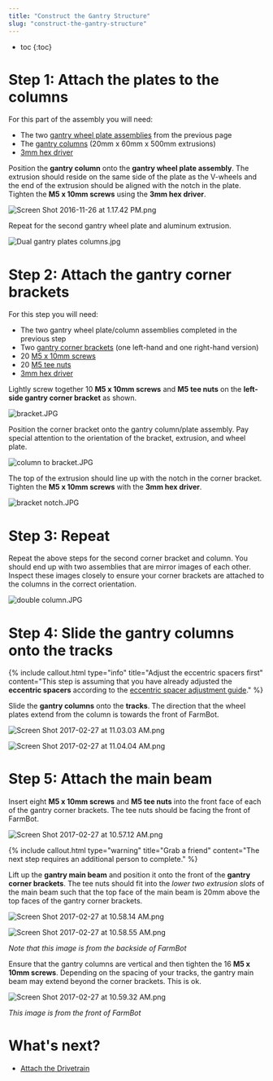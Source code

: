 ```yaml
---
title: "Construct the Gantry Structure"
slug: "construct-the-gantry-structure"
---
```


* toc
{:toc}


# Step 1: Attach the plates to the columns

For this part of the assembly you will need:
* The two [gantry wheel plate assemblies](assemble-the-gantry-wheel-plates.md) from the previous page
* The [gantry columns](../../Extras/bom/extrusions.md#gantry-columns) (20mm x 60mm x 500mm extrusions)
* [3mm hex driver](../../Extras/bom/miscellaneous.md#3mm-hex-driver)

Position the **gantry column** onto the **gantry wheel plate assembly**. The extrusion should reside on the same side of the plate as the V-wheels and the end of the extrusion should be aligned with the notch in the plate. Tighten the **M5 x 10mm screws** using the **3mm hex driver**.

![Screen Shot 2016-11-26 at 1.17.42 PM.png](_images/Screen_Shot_2016-11-26_at_1.17.42_PM.png)

Repeat for the second gantry wheel plate and aluminum extrusion.

![Dual gantry plates columns.jpg](_images/Dual_gantry_plates_columns.jpg)



# Step 2: Attach the gantry corner brackets

For this step you will need:
* The two gantry wheel plate/column assemblies completed in the previous step
* Two [gantry corner brackets](../../Extras/bom/plates-and-brackets.md#gantry-corner-brackets) (one left-hand and one right-hand version)
* 20 [M5 x 10mm screws](../../Extras/bom/fasteners-and-hardware.md#m5-screws)
* 20 [M5 tee nuts](../../Extras/bom/fasteners-and-hardware.md#m5-tee-nuts)
* [3mm hex driver](../../Extras/bom/miscellaneous.md#3mm-hex-driver)

Lightly screw together 10 **M5 x 10mm screws** and **M5 tee nuts** on the **left-side gantry corner bracket** as shown.

![bracket.JPG](_images/bracket.JPG)

Position the corner bracket onto the gantry column/plate assembly. Pay special attention to the orientation of the bracket, extrusion, and wheel plate.

![column to bracket.JPG](_images/column_to_bracket.JPG)

The top of the extrusion should line up with the notch in the corner bracket. Tighten the **M5 x 10mm screws** with the **3mm hex driver**.

![bracket notch.JPG](_images/bracket_notch.JPG)



# Step 3: Repeat

Repeat the above steps for the second corner bracket and column. You should end up with two assemblies that are mirror images of each other. Inspect these images closely to ensure your corner brackets are attached to the columns in the correct orientation.

![double column.JPG](_images/double_column.JPG)



# Step 4: Slide the gantry columns onto the tracks



{%
include callout.html
type="info"
title="Adjust the eccentric spacers first"
content="This step is assuming that you have already adjusted the **eccentric spacers** according to the [eccentric spacer adjustment guide](../reference/eccentric-spacer-adjustment.md)."
%}

Slide the **gantry columns** onto the **tracks**. The direction that the wheel plates extend from the column is towards the front of FarmBot.

![Screen Shot 2017-02-27 at 11.03.03 AM.png](_images/Screen_Shot_2017-02-27_at_11.03.03_AM.png)



![Screen Shot 2017-02-27 at 11.04.04 AM.png](_images/Screen_Shot_2017-02-27_at_11.04.04_AM.png)



# Step 5: Attach the main beam

Insert eight **M5 x 10mm screws** and **M5 tee nuts** into the front face of each of the gantry corner brackets. The tee nuts should be facing the front of FarmBot.

![Screen Shot 2017-02-27 at 10.57.12 AM.png](_images/Screen_Shot_2017-02-27_at_10.57.12_AM.png)



{%
include callout.html
type="warning"
title="Grab a friend"
content="The next step requires an additional person to complete."
%}

Lift up the **gantry main beam** and position it onto the front of the **gantry corner brackets**. The tee nuts should fit into the *lower two extrusion slots* of the main beam such that the top face of the main beam is 20mm above the top faces of the gantry corner brackets.

![Screen Shot 2017-02-27 at 10.58.14 AM.png](_images/Screen_Shot_2017-02-27_at_10.58.14_AM.png)



![Screen Shot 2017-02-27 at 10.58.55 AM.png](_images/Screen_Shot_2017-02-27_at_10.58.55_AM.png)

_Note that this image is from the backside of FarmBot_

Ensure that the gantry columns are vertical and then tighten the 16 **M5 x 10mm screws**. Depending on the spacing of your tracks, the gantry main beam may extend beyond the corner brackets. This is ok.

![Screen Shot 2017-02-27 at 10.59.32 AM.png](_images/Screen_Shot_2017-02-27_at_10.59.32_AM.png)

_This image is from the front of FarmBot_


# What's next?

 * [Attach the Drivetrain](attach-the-drivetrain.md)
